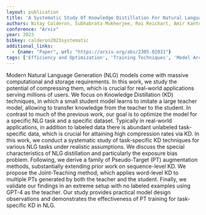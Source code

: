 ```yaml
---
layout: publication
title: 'A Systematic Study Of Knowledge Distillation For Natural Language Generation With Pseudo-target Training'
authors: Nitay Calderon, Subhabrata Mukherjee, Roi Reichart, Amir Kantor
conference: "Arxiv"
year: 2023
bibkey: calderon2023systematic
additional_links:
  - {name: "Paper", url: "https://arxiv.org/abs/2305.02031"}
tags: ['Efficiency and Optimization', 'Training Techniques', 'Model Architecture', 'Reinforcement Learning', 'RAG', 'Distillation', 'GPT', 'Ethics and Bias', 'Applications']
---
```

Modern Natural Language Generation (NLG) models come with massive
computational and storage requirements. In this work, we study the potential of
compressing them, which is crucial for real-world applications serving millions
of users. We focus on Knowledge Distillation (KD) techniques, in which a small
student model learns to imitate a large teacher model, allowing to transfer
knowledge from the teacher to the student. In contrast to much of the previous
work, our goal is to optimize the model for a specific NLG task and a specific
dataset. Typically in real-world applications, in addition to labeled data
there is abundant unlabeled task-specific data, which is crucial for attaining
high compression rates via KD. In this work, we conduct a systematic study of
task-specific KD techniques for various NLG tasks under realistic assumptions.
We discuss the special characteristics of NLG distillation and particularly the
exposure bias problem. Following, we derive a family of Pseudo-Target (PT)
augmentation methods, substantially extending prior work on sequence-level KD.
We propose the Joint-Teaching method, which applies word-level KD to multiple
PTs generated by both the teacher and the student. Finally, we validate our
findings in an extreme setup with no labeled examples using GPT-4 as the
teacher. Our study provides practical model design observations and
demonstrates the effectiveness of PT training for task-specific KD in NLG.
